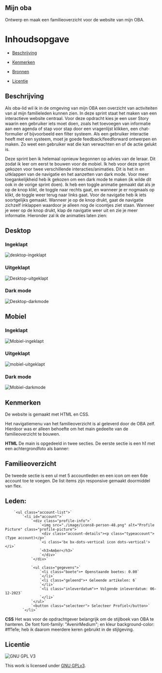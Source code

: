 ## Mijn oba
Ontwerp en maak een familieoverzicht voor de website van mijn OBA.

# Inhoudsopgave

- [Beschrijving](https://github.com/Khdulkadir/fix-the-flow-interactive-website/tree/main#beschrijving)

- [Kenmerken](https://github.com/Khdulkadir/fix-the-flow-interactive-website/tree/main#kenmerken)

- [Bronnen](https://github.com/Khdulkadir/fix-the-flow-interactive-website/tree/main#bronnen)

- [Licentie](https://github.com/Khdulkadir/fix-the-flow-interactive-website/tree/main#licentie)


## Beschrijving
Als oba-lid wil ik in de omgeving van mijn OBA een overzicht van activiteiten van al mijn familieleden kunnen zien.
In deze sprint staat het maken van een interactieve website centraal. Voor deze opdracht kies je een user Story waarin een gebruiker iets moet doen, zoals het toevoegen van informatie aan een agenda of stap voor stap door een vragenlijst klikken, een chat-formulier of bijvoorbeeld een filter systeem. Als een gebruiker interactie heeft met een systeem, moet je goede feedback/feedforward ontwerpen en maken. Zo weet een gebruiker wat die kan verwachten en of de actie gelukt is.

Deze sprint ben ik helemaal opnieuw begonnen op advies van de leraar. Dit zodat ik leer om eerst te bouwen voor de mobiel. Ik heb voor deze sprint gekozen voor twee verschillende interacties/animaties. Dit is het in en uitklappen van de navigatie en het aanzetten van dark mode. Voor meer toegankelijkheid heb ik gekozen om een dark mode te maken (ik wilde dit ook in de vorige sprint doen). Ik heb een toggle animatie gemaakt dat als je op de knop klikt, de toggle naar rechts gaat, en wanneer je er nogmaals op klikt, de toggle weer terug naar links gaat. Voor de navigatie heb ik iets soortgelijks gemaakt. Wanneer je op de knop drukt, gaat de navigatie zichzelf inklappen waardoor je alleen nog de icoontjes ziet staan. Wanneer je weer op de knop drukt, klap de navigatie weer uit en zie je meer informatie. Hieronder zal ik de animaties laten zien:

## Desktop
### Ingeklapt
![desktop-ingeklapt](https://user-images.githubusercontent.com/112861033/212927779-9150f9b2-011b-43dd-ba47-8c3c65ea37a0.jpg)
### Uitgeklapt
![Desktop-uitgeklapt](https://user-images.githubusercontent.com/112861033/212927848-5c256b91-e435-4c51-a5ba-5bd426d3b18c.jpg)
### Dark mode
![Desktop-darkmode](https://user-images.githubusercontent.com/112861033/212927930-6e44242f-8d42-46d3-8e32-a46545b06c1b.jpg)

## Mobiel
### Ingeklapt
![Mobiel-ingeklapt](https://user-images.githubusercontent.com/112861033/212928056-3f96c0a8-3702-4078-91c4-0520b942803d.jpg)
### Uitgeklapt
![mobiel-uitgeklapt](https://user-images.githubusercontent.com/112861033/212928073-c6c12b5c-a0d9-49b9-a7c3-673bf10715e1.jpg)
### Dark mode
![Mobiel-darkmode](https://user-images.githubusercontent.com/112861033/212928093-b538ef48-fd68-4a00-ba4b-731123d6be4b.jpg)

## Kenmerken
De website is gemaakt met HTML en CSS.

Het navigatiemenu van het familieoverzicht is al geleverd door de OBA zelf. Hierdoor was er alleen behoefte om het main gedeelte van de familieoverzicht te bouwen.


**HTML**
De main is opgedeeld in twee secties. De eerste sectie is een h1 met een achtergrondfoto als banner:

<main> <section class="home flex"> <h1 class="familienaam">Familieoverzicht</h1>   </section>

De tweede sectie is een ul met 5 accountleden en een icon om een 6de account toe te voegen. De list items zijn responsive gemaakt doormiddel van flex.

<section class="accounts"> <h2>Leden:</h2>

        `<ul class="account-list">`
            `<li id="account">`
                `<div class="profile-info">`
                    `<img src="./image/icons8-person-48.png" alt="Profile Picture" class="profile-picture">`
                    `<div class="account-details"><p class="typeaccount">(Type account)</p>`
                    `<i class='bx bx-dots-vertical icon dots-vertical'></i>`
                    `<h3>Amber</h3>`
                    `</div>`
                `</div>`
                
                `<ul class="gegevens">`
                    `<li class="boete">• Openstaande boetes: 0.00`
                    `</li>`
                    `<li class="geleend">• Geleende artikelen: 6`
                    `</li>`
                    `<li class="inleverdatum">• Volgende inleverdatum: 06-12-2023`
                    `</li>`
                `</ul>`
                `<button class="selecteer"> Selecteer Profiel</button>`
            `</li>`
**CSS**
Het was voor de opdrachtgever belangrijk om de stijlboek van OBA te hanteren. De font font-family: "AvenirMedium"; en kleur background-color: #ff1e1e; heb ik daarom meerdere keren gebruikt in de stijlgeving.



## Licentie

![GNU GPL V3](https://www.gnu.org/graphics/gplv3-127x51.png)

This work is licensed under [GNU GPLv3](./LICENSE).
